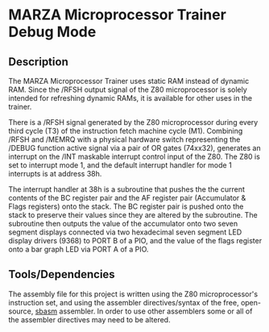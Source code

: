 # MARZA Microprocessor Trainer Debug Mode

## Description

The MARZA Microprocessor Trainer uses static RAM instead of dynamic RAM. Since
the /RFSH output signal of the Z80 microprocessor is solely intended for
refreshing dynamic RAMs, it is available for other uses in the trainer.

There is a /RFSH signal generated by the Z80 microprocessor during every third
cycle (T3) of the instruction fetch machine cycle (M1). Combining /RFSH and
/MEMRQ with a physical hardware switch representing the /DEBUG function active
signal via a pair of OR gates (74xx32), generates an interrupt on the /INT
maskable interrupt control input of the Z80. The Z80 is set to interrupt mode 1,
and the default interrupt handler for mode 1 interrupts is at address 38h.

The interrupt handler at 38h is a subroutine that pushes the the current
contents of the BC register pair and the AF register pair (Accumulator & Flags
registers) onto the stack. The BC register pair is pushed onto the stack to
preserve their values since they are altered by the subroutine. The subroutine
then outputs the value of the accumulator onto two seven segment displays
connected via two hexadecimal seven segment LED display drivers (9368) to PORT B
of a PIO, and the value of the flags register onto a bar graph LED via PORT A of
a PIO.

## Tools/Dependencies

The assembly file for this project is written using the Z80 microprocessor's
instruction set, and using the assembler directives/syntax of the free,
open-source, [sbasm](https://www.sbprojects.net/sbasm/) assembler. In order to
use other assemblers some or all of the assembler directives may need to be
altered.
